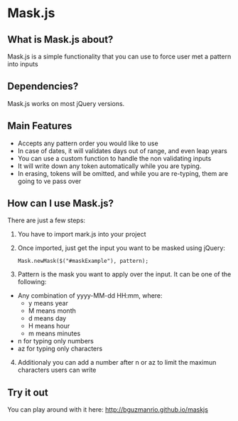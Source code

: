 Mask.js
======

What is Mask.js about?
----------------------

Mask.js is a simple functionality that you can use to force user met a pattern into inputs


Dependencies?
-------------

Mask.js works on most jQuery versions.

Main Features
-------------

<ul>
    <li>
        Accepts any pattern order you would like to use
    </li>
    <li>
        In case of dates, it will validates days out of range, and even leap years
    </li>
    <li>
        You can use a custom function to handle the non validating inputs
    </li>
    <li>
        It will write down any token automatically while you are typing.
    </li>
    <li>
        In erasing, tokens will be omitted, and while you are re-typing, them are going to ve pass over
    </li>
    
</ul>


How can I use Mask.js?
----------------------

There are just a few steps:

1. You have to import mark.js into your project 
2. Once imported, just get the input you want to be masked using jQuery:

    ```
    Mask.newMask($("#maskExample"), pattern);
    ```
3. Pattern is the mask you want to apply over the input. It can be one of the following:
<ul>
<li>Any combination of yyyy-MM-dd HH:mm, where:
<ul>
    <li>
        y means year
    </li>
    <li>
        M means month
    </li>
    <li>
        d means day
    </li>
    <li>
        H means hour
    </li>
    <li>
        m means minutes
    </li>
</ul>
</li>
<li>n for typing only numbers</li>
<li>az for typing only characters</li>
</ul>

4. Additionaly you can add a number after n or az to limit the maximun characters users can write


Try it out
----------

You can play around with it here: http://bguzmanrio.github.io/maskjs
